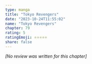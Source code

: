 ```yaml
---
type: manga
title: "Tokyo Revengers"
date: "2023-10-24T11:55:02"
name: "Tokyo Revengers"
chapter: 79
rating: 5
ratingEmoji: ⭐️⭐️⭐️⭐️⭐️
share: false
---
```


_[No review was written for this chapter]_
